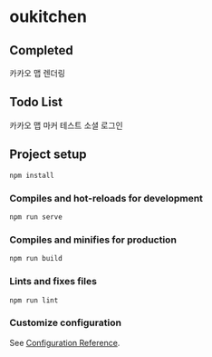 # oukitchen

## Completed
카카오 맵 렌더링

## Todo List
카카오 맵 마커 테스트
소셜 로그인

## Project setup
```
npm install
```

### Compiles and hot-reloads for development
```
npm run serve
```

### Compiles and minifies for production
```
npm run build
```

### Lints and fixes files
```
npm run lint
```

### Customize configuration
See [Configuration Reference](https://cli.vuejs.org/config/).
